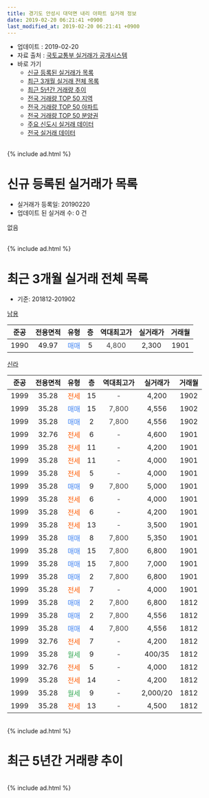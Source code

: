 ```yaml
---
title: 경기도 안성시 대덕면 내리 아파트 실거래 정보
date: 2019-02-20 06:21:41 +0900
last_modified_at: 2019-02-20 06:21:41 +0900
---
```


* 업데이트 : 2019-02-20
* 자료 출처 : [국토교통부 실거래가 공개시스템](http://rt.molit.go.kr)
* 바로 가기
    * [신규 등록된 실거래가 목록](#신규-등록된-실거래가-목록)
    * [최근 3개월 실거래 전체 목록](#최근-3개월-실거래-전체-목록)
    * [최근 5년간 거래량 추이](#최근-5년간-거래량-추이)
    * [전국 거래량 TOP 50 지역](https://inasie.github.io/apt-trade-info/최근-3개월-전국에서-가장-거래가-많이-발생한-지역)
    * [전국 거래량 TOP 50 아파트](https://inasie.github.io/apt-trade-info/최근-3개월-전국에서-가장-거래가-많이-발생한-아파트)
    * [전국 거래량 TOP 50 분양권](https://inasie.github.io/apt-trade-info/최근-3개월-전국에서-가장-거래가-많이-발생한-분양권)
    * [주요 신도시 실거래 데이터](https://inasie.github.io/apt-trade-info/주요-신도시)
    * [전국 실거래 데이터](https://inasie.github.io/apt-trade-info/전국)
<br>
{% include ad.html %}
<br>

# 신규 등록된 실거래가 목록
* 실거래가 등록일: 20190220
* 업데이트 된 실거래 수: 0 건

없음

<br>
{% include ad.html %}
<br>

# 최근 3개월 실거래 전체 목록
* 기준: 201812-201902


[남용](https://search.naver.com/search.naver?query=%EA%B2%BD%EA%B8%B0%EB%8F%84+%EC%95%88%EC%84%B1%EC%8B%9C+%EB%8C%80%EB%8D%95%EB%A9%B4+%EB%82%B4%EB%A6%AC+%EB%82%A8%EC%9A%A9)

|준공|전용면적|유형|층|역대최고가|실거래가|거래월|
|:---:|:---:|:---:|:---:|:---:|:---:|:---:|
|1990|49.97|<span style="color:#4285f3">매매</span>|5|<span style="color:#444444">4,800</span>|2,300|1901|

[신라](https://search.naver.com/search.naver?query=%EA%B2%BD%EA%B8%B0%EB%8F%84+%EC%95%88%EC%84%B1%EC%8B%9C+%EB%8C%80%EB%8D%95%EB%A9%B4+%EB%82%B4%EB%A6%AC+%EC%8B%A0%EB%9D%BC)

|준공|전용면적|유형|층|역대최고가|실거래가|거래월|
|:---:|:---:|:---:|:---:|:---:|:---:|:---:|
|1999|35.28|<span style="color:#ff5a00">전세</span>|15|<span style="color:#444444">-</span>|4,200|1902|
|1999|35.28|<span style="color:#4285f3">매매</span>|15|<span style="color:#444444">7,800</span>|4,556|1902|
|1999|35.28|<span style="color:#4285f3">매매</span>|2|<span style="color:#444444">7,800</span>|4,556|1902|
|1999|32.76|<span style="color:#ff5a00">전세</span>|6|<span style="color:#444444">-</span>|4,600|1901|
|1999|35.28|<span style="color:#ff5a00">전세</span>|11|<span style="color:#444444">-</span>|4,200|1901|
|1999|35.28|<span style="color:#ff5a00">전세</span>|11|<span style="color:#444444">-</span>|4,000|1901|
|1999|35.28|<span style="color:#ff5a00">전세</span>|5|<span style="color:#444444">-</span>|4,000|1901|
|1999|35.28|<span style="color:#4285f3">매매</span>|9|<span style="color:#444444">7,800</span>|5,000|1901|
|1999|35.28|<span style="color:#ff5a00">전세</span>|6|<span style="color:#444444">-</span>|4,000|1901|
|1999|35.28|<span style="color:#ff5a00">전세</span>|6|<span style="color:#444444">-</span>|4,200|1901|
|1999|35.28|<span style="color:#ff5a00">전세</span>|13|<span style="color:#444444">-</span>|3,500|1901|
|1999|35.28|<span style="color:#4285f3">매매</span>|8|<span style="color:#444444">7,800</span>|5,350|1901|
|1999|35.28|<span style="color:#4285f3">매매</span>|15|<span style="color:#444444">7,800</span>|6,800|1901|
|1999|35.28|<span style="color:#4285f3">매매</span>|15|<span style="color:#444444">7,800</span>|7,000|1901|
|1999|35.28|<span style="color:#4285f3">매매</span>|2|<span style="color:#444444">7,800</span>|6,800|1901|
|1999|35.28|<span style="color:#ff5a00">전세</span>|7|<span style="color:#444444">-</span>|4,000|1901|
|1999|35.28|<span style="color:#4285f3">매매</span>|2|<span style="color:#444444">7,800</span>|6,800|1812|
|1999|35.28|<span style="color:#4285f3">매매</span>|2|<span style="color:#444444">7,800</span>|4,556|1812|
|1999|35.28|<span style="color:#4285f3">매매</span>|4|<span style="color:#444444">7,800</span>|4,556|1812|
|1999|32.76|<span style="color:#ff5a00">전세</span>|7|<span style="color:#444444">-</span>|4,200|1812|
|1999|35.28|<span style="color:#34a853">월세</span>|9|<span style="color:#444444">-</span>|400/35|1812|
|1999|32.76|<span style="color:#ff5a00">전세</span>|5|<span style="color:#444444">-</span>|4,000|1812|
|1999|35.28|<span style="color:#ff5a00">전세</span>|14|<span style="color:#444444">-</span>|4,200|1812|
|1999|35.28|<span style="color:#34a853">월세</span>|9|<span style="color:#444444">-</span>|2,000/20|1812|
|1999|35.28|<span style="color:#ff5a00">전세</span>|13|<span style="color:#444444">-</span>|4,500|1812|


<br>
{% include ad.html %}
<br>

# 최근 5년간 거래량 추이


<div style="width:100%;">
    <canvas id="deal_progress" height="200"></canvas>
</div>

<script>
new Chart(document.getElementById("deal_progress"), {
    type: 'line',
    data: {
        labels: ['201402','201403','201404','201405','201406','201407','201408','201409','201410','201411','201412','201501','201502','201503','201504','201505','201506','201507','201508','201509','201510','201511','201512','201601','201602','201603','201604','201605','201606','201607','201608','201609','201610','201611','201612','201701','201702','201703','201704','201705','201706','201707','201708','201709','201710','201711','201712','201801','201802','201803','201804','201805','201806','201807','201808','201809','201810','201811','201812','201901','201902'],
        datasets: [{
            label: '매매',
            pointRadius: 1,
            data: [1, 4, 14, 17, 10, 4, 5, 3, 1, 18, 29, 14, 2, 3, 25, 2, 6, 3, 19, 1, 0, 0, 9, 5, 1, 1, 2, 27, 0, 5, 1, 6, 7, 12, 9, 11, 8, 11, 4, 8, 6, 4, 3, 9, 6, 3, 7, 2, 2, 5, 5, 3, 0, 4, 4, 2, 6, 4, 3, 6, 2],
            borderColor: "rgba(255, 201, 14, 1)",
            backgroundColor: "rgba(255, 201, 14, 0.5)",
            fill: false,
            lineTension: 0
        },{
            label: '전월세',
            pointRadius: 1,
            data: [16, 5, 7, 4, 5, 7, 11, 7, 6, 9, 3, 6, 12, 9, 6, 9, 3, 6, 11, 4, 3, 7, 3, 7, 13, 9, 5, 9, 6, 4, 7, 3, 5, 2, 4, 8, 3, 6, 9, 7, 4, 2, 5, 5, 3, 5, 3, 8, 7, 7, 1, 6, 5, 9, 7, 4, 1, 1, 6, 8, 1],
            borderColor: "rgba(0, 141, 185, 1)",
            backgroundColor: "rgba(0, 141, 185, 0.5)",
            fill: false,
            lineTension: 0
        }
        ]
    },
    options: {
        responsive: true,
        title: {
            display: false
        },
        tooltips: {
            mode: 'index',
            intersect: false
        },
        hover: {
            mode: 'nearest',
            intersect: true
        },
        scales: {
            xAxes: [{
                display: true,
                scaleLabel: {
                    display: true,
                    labelString: '년/월'
                }
            }],
            yAxes: [{
                display: true,
                ticks: {
                    suggestedMin: 0,
                },
                scaleLabel: {
                    display: true,
                    labelString: '실거래 수'
                }
            }]
        }
    }
});

</script>


<br>
{% include ad.html %}
<br>

